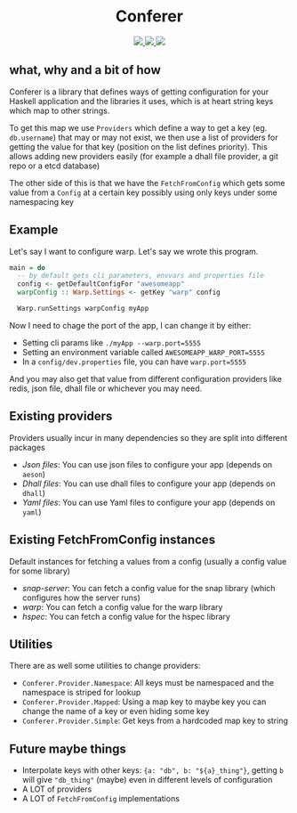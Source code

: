 <h1 align="center">Conferer</h1>
<p align="center">
    <a href="https://img.shields.io/travis/ludat/conferer" alt="Travis CI">
        <img src="https://img.shields.io/travis/ludat/conferer" />
    </a>
    <a href="https://img.shields.io/hackage/v/conferer" alt="Hackage version">
        <img src="https://img.shields.io/hackage/v/conferer" />
    </a>
    <a href="https://img.shields.io/hackage-deps/v/conferer" alt="Hackage deps">
        <img src="https://img.shields.io/hackage-deps/v/conferer" />
    </a>
</p>

## what, why and a bit of how

Conferer is a library that defines ways of getting configuration for your
Haskell application and the libraries it uses, which is at heart string keys
which map to other strings.

To get this map we use `Providers` which define a way to get a key (eg.
`db.username`) that may or may not exist, we then use a list of providers for
getting the value for that key (position on the list defines priority). This
allows adding new providers easily (for example a dhall file provider,
a git repo or a etcd database)

The other side of this is that we have the `FetchFromConfig` which gets some value
from a `Config` at a certain key possibly using only keys under some namespacing
key

## Example

Let's say I want to configure warp. Let's say we wrote this program.

```haskell
main = do
  -- by default gets cli parameters, envvars and properties file
  config <- getDefaultConfigFor "awesomeapp"
  warpConfig :: Warp.Settings <- getKey "warp" config

  Warp.runSettings warpConfig myApp
```

Now I need to chage the port of the app, I can change it by either:

* Setting cli params like `./myApp --warp.port=5555`
* Setting an environment variable called `AWESOMEAPP_WARP_PORT=5555`
* In a `config/dev.properties` file, you can have `warp.port=5555`

And you may also get that value from different configuration providers like
redis, json file, dhall file or whichever you may need.

## Existing providers

Providers usually incur in many dependencies so they are split into different
packages

* *Json files*: You can use json files to configure your app (depends on
  `aeson`)
* *Dhall files*: You can use dhall files to configure your app (depends on
  `dhall`)
* *Yaml files*: You can use Yaml files to configure your app (depends on `yaml`)

## Existing FetchFromConfig instances

Default instances for fetching a values from a config (usually a config value
for some library)

* *snap-server*: You can fetch a config value for the snap library (which
  configures how the server runs)
* *warp*: You can fetch a config value for the warp library
* *hspec*: You can fetch a config value for the hspec library

## Utilities

There are as well some utilities to change providers:

* `Conferer.Provider.Namespace`: All keys must be namespaced and the namespace
  is striped for lookup
* `Conferer.Provider.Mapped`: Using a map key to maybe key you can change the
  name of a key or even hiding some key
* `Conferer.Provider.Simple`: Get keys from a hardcoded map key to string

## Future maybe things

* Interpolate keys with other keys: `{a: "db", b: "${a}_thing"}`, getting `b`
  will give `"db_thing"` (maybe) even in different levels of configuration
* A LOT of providers
* A LOT of `FetchFromConfig` implementations
